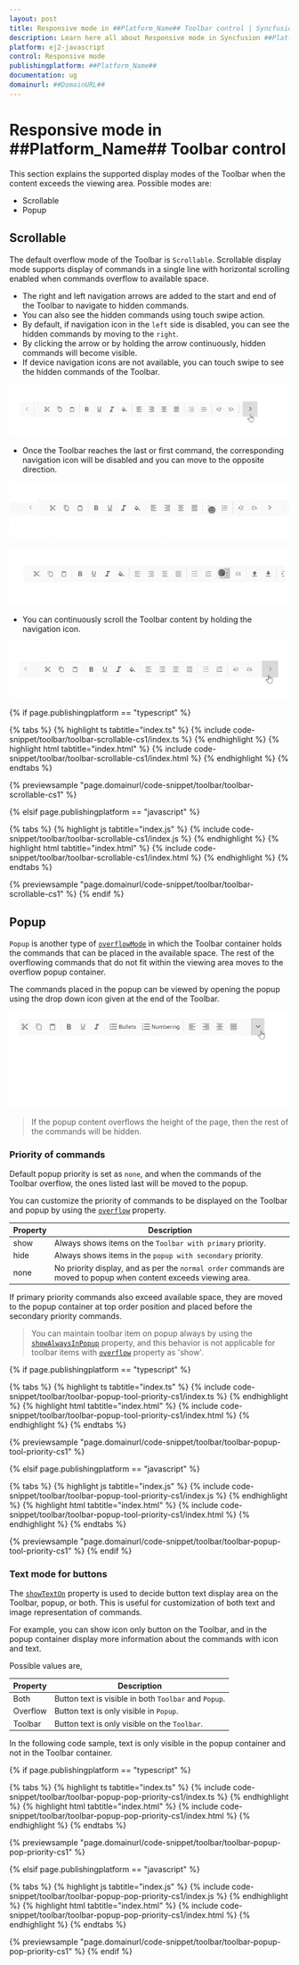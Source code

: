 ```yaml
---
layout: post
title: Responsive mode in ##Platform_Name## Toolbar control | Syncfusion
description: Learn here all about Responsive mode in Syncfusion ##Platform_Name## Toolbar control of Syncfusion Essential JS 2 and more.
platform: ej2-javascript
control: Responsive mode 
publishingplatform: ##Platform_Name##
documentation: ug
domainurl: ##DomainURL##
---
```


# Responsive mode in ##Platform_Name## Toolbar control

This section explains the supported display modes of the Toolbar when the content exceeds the viewing area. Possible modes are:

* Scrollable
* Popup

## Scrollable

The default overflow mode of the Toolbar is `Scrollable`. Scrollable display mode supports display of commands in a single line with horizontal scrolling enabled when commands overflow to available space.

* The right and left navigation arrows are added to the start and end of the Toolbar to navigate to hidden commands.
* You can also see the hidden commands using touch swipe action.
* By default, if navigation icon in the `left` side is disabled, you can see the hidden commands by moving to the `right`.
* By clicking the arrow or by holding the arrow continuously,  hidden commands will become visible.
* If device navigation icons are not available, you can touch swipe to see the hidden commands of the Toolbar.

![Scrollable](./images/scrolling.gif)

* Once the Toolbar reaches the last or first command, the  corresponding navigation icon will be disabled and you can move to the opposite direction.

![Touch scroll](./images/scrolling_touch.gif)

![Swipe scroll](./images/scrolling_swipe.gif)

* You can continuously scroll the Toolbar content by holding the navigation icon.

![Long press scroll](./images/scrolling_long_press.gif)

{% if page.publishingplatform == "typescript" %}

 {% tabs %}
{% highlight ts tabtitle="index.ts" %}
{% include code-snippet/toolbar/toolbar-scrollable-cs1/index.ts %}
{% endhighlight %}
{% highlight html tabtitle="index.html" %}
{% include code-snippet/toolbar/toolbar-scrollable-cs1/index.html %}
{% endhighlight %}
{% endtabs %}
        
{% previewsample "page.domainurl/code-snippet/toolbar/toolbar-scrollable-cs1" %}

{% elsif page.publishingplatform == "javascript" %}

{% tabs %}
{% highlight js tabtitle="index.js" %}
{% include code-snippet/toolbar/toolbar-scrollable-cs1/index.js %}
{% endhighlight %}
{% highlight html tabtitle="index.html" %}
{% include code-snippet/toolbar/toolbar-scrollable-cs1/index.html %}
{% endhighlight %}
{% endtabs %}

{% previewsample "page.domainurl/code-snippet/toolbar/toolbar-scrollable-cs1" %}
{% endif %}

## Popup

`Popup` is another type of [`overflowMode`](../api/toolbar/#overflowmode) in which the Toolbar container holds the commands that can be placed in the available space. The rest of the overflowing commands that do not fit within the viewing area moves to the overflow popup container.

The commands placed in the popup can be viewed by opening the popup using the drop down icon given at the end of the Toolbar.

![Toolbar popup](./images/popup.gif)

> If the popup content overflows the height of the page, then the rest of the commands will be hidden.

### Priority of commands

Default popup priority is set as `none`, and when the commands of the Toolbar overflow, the ones listed last will be moved to the popup.

You can customize the priority of commands to be displayed on the Toolbar and popup by using the [`overflow`](../api/toolbar/item#overflow) property.

Property     | Description
------------ | -------------
  show       | Always shows items on the `Toolbar with primary` priority.
  hide       | Always shows items in the `popup with secondary` priority.
  none       | No priority display, and as per the `normal order` commands are moved to popup when content exceeds viewing area.

If primary priority commands also exceed available space, they are moved to the popup container at top order position and placed before the secondary priority commands.

> You can maintain toolbar item on popup always by using the [`showAlwaysInPopup`](../api/toolbar/item#showalwaysinpopup) property, and this behavior is not applicable for toolbar items with [`overflow`](../api/toolbar/item#overflow) property as 'show'.

{% if page.publishingplatform == "typescript" %}

 {% tabs %}
{% highlight ts tabtitle="index.ts" %}
{% include code-snippet/toolbar/toolbar-popup-tool-priority-cs1/index.ts %}
{% endhighlight %}
{% highlight html tabtitle="index.html" %}
{% include code-snippet/toolbar/toolbar-popup-tool-priority-cs1/index.html %}
{% endhighlight %}
{% endtabs %}
        
{% previewsample "page.domainurl/code-snippet/toolbar/toolbar-popup-tool-priority-cs1" %}

{% elsif page.publishingplatform == "javascript" %}

{% tabs %}
{% highlight js tabtitle="index.js" %}
{% include code-snippet/toolbar/toolbar-popup-tool-priority-cs1/index.js %}
{% endhighlight %}
{% highlight html tabtitle="index.html" %}
{% include code-snippet/toolbar/toolbar-popup-tool-priority-cs1/index.html %}
{% endhighlight %}
{% endtabs %}

{% previewsample "page.domainurl/code-snippet/toolbar/toolbar-popup-tool-priority-cs1" %}
{% endif %}

### Text mode for buttons

The [`showTextOn`](../api/toolbar/item#showtexton) property is used to decide button text display area on the Toolbar, popup, or both. This is useful for customization of both text and image representation of commands.

For example, you can show icon only button on the Toolbar, and in the popup container display more information about the commands with icon and text.

Possible values are,

  Property   | Description
------------ | -------------
  Both     | Button text is visible in both `Toolbar` and `Popup`.
  Overflow | Button text is only visible in `Popup`.
  Toolbar  | Button text is only visible on the `Toolbar`.

In the following code sample, text is only visible in the popup container and not in the Toolbar container.

{% if page.publishingplatform == "typescript" %}

 {% tabs %}
{% highlight ts tabtitle="index.ts" %}
{% include code-snippet/toolbar/toolbar-popup-pop-priority-cs1/index.ts %}
{% endhighlight %}
{% highlight html tabtitle="index.html" %}
{% include code-snippet/toolbar/toolbar-popup-pop-priority-cs1/index.html %}
{% endhighlight %}
{% endtabs %}
        
{% previewsample "page.domainurl/code-snippet/toolbar/toolbar-popup-pop-priority-cs1" %}

{% elsif page.publishingplatform == "javascript" %}

{% tabs %}
{% highlight js tabtitle="index.js" %}
{% include code-snippet/toolbar/toolbar-popup-pop-priority-cs1/index.js %}
{% endhighlight %}
{% highlight html tabtitle="index.html" %}
{% include code-snippet/toolbar/toolbar-popup-pop-priority-cs1/index.html %}
{% endhighlight %}
{% endtabs %}

{% previewsample "page.domainurl/code-snippet/toolbar/toolbar-popup-pop-priority-cs1" %}
{% endif %}